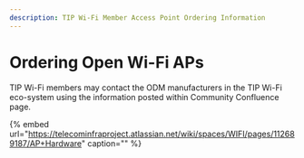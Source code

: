 ```yaml
---
description: TIP Wi-Fi Member Access Point Ordering Information
---
```


# Ordering Open Wi-Fi APs

TIP Wi-Fi members may contact the ODM manufacturers in the TIP Wi-Fi eco-system using the information posted within Community Confluence page.

{% embed url="https://telecominfraproject.atlassian.net/wiki/spaces/WIFI/pages/112689187/AP+Hardware" caption="" %}

